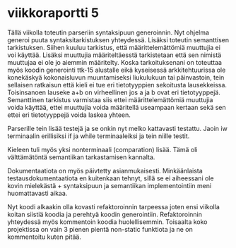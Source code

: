 
# viikkoraportti 5

Tällä viikolla toteutin parseriin syntaksipuun generoinnin. Nyt ohjelma generoi puuta syntaksitarkistuksen yhteydessä. Lisäksi toteutin semanttisen tarkistuksen.
Siihen kuuluu tarkistus, että määrittelemättömiä muuttujia ei voi käyttää. Lisäksi muuttujia määriteltäesstä tarkistetaan että sen nimistä muuttujaa
ei ole jo aiemmin määritelty. Koska tarkoituksenani on toteuttaa myös koodin generointi ttk-15 alustalle eikä kyseisessä arkkitehtuurissa ole konekäskyä
kokonaisluvun muuntamiseksi liukulukuun tai päinvastoin, tein sellaisen ratkaisun että kieli ei tue eri tietotyyppien sekoitusta lausekkeissa. Toisinsanoen
lauseke a+b on virheellinen jos a ja b ovat eri tietotyyppejä. Semanttinen tarkistus varmistaa siis ettei määrittelemättömiä muuttujia voida käyttää, ettei
muuttujia voida määritellä useampaan kertaan sekä sen ettei eri tietotyyppejä voida laskea yhteen.

Parserille tein lisää testejä ja se onkin nyt melko kattavasti testattu. Jaoin iw terminaalin erillisiksi if ja while terminaaleiksi ja tein niille testit.

Kieleen tuli myös yksi nonterminaali (comparation) lisää. Tämä oli välttämätöntä semantiikan tarkastamisen kannalta.

Dokumentaatiota on myös päivtetty asianmukaisesti. Minkäänlaista testausdokumentaatiota en kuitenkaan tehnyt, sillä se ei aiheessani ole kovin
mielekästä + syntaksipuun ja semantiikan implementointiin meni huomattavasti aikaa.

Nyt koodi alkaakin olla kovasti refaktoroinnin tarpeessa joten ensi viikolla koitan siistiä koodia ja perehtyä koodin generointiin.
Refaktoroinnin yhteydessä myös kommentoin koodia huolellisemmin. Toisaalta koko projektissa on vain 3 pienen pientä non-static funktiota
ja ne on kommentoitu kuten pitää.
